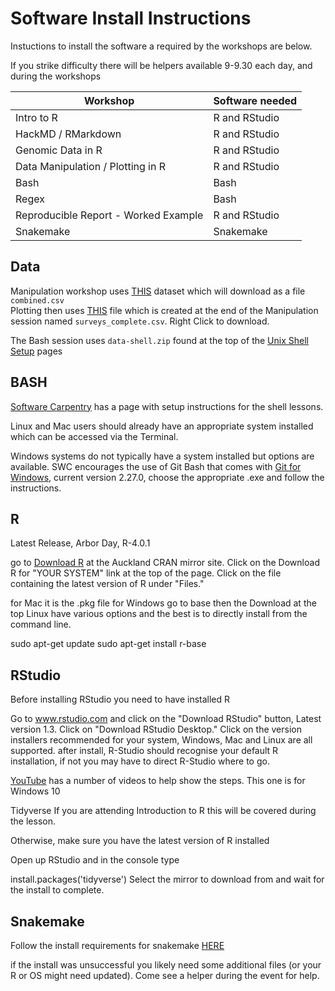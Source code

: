 # Software Install Instructions
Instuctions to install the software a required by the workshops are below.

If you strike difficulty there will be helpers available 9-9.30 each day, and during the workshops


Workshop | Software needed
|---|---|
Intro to R | R and RStudio
HackMD / RMarkdown |  R and RStudio
Genomic Data in R |  R and RStudio
 Data Manipulation / Plotting in R |  R and RStudio
 Bash | Bash
 Regex | Bash
 Reproducible Report - Worked Example |  R and RStudio
Snakemake | Snakemake



## Data

Manipulation workshop uses [THIS](https://ndownloader.figshare.com/files/2292169) dataset which will download as a file ```combined.csv```  
Plotting then uses [THIS](https://github.com/OtagoCarpentries/minibaz2020/surveys_complete.csv) file which is created at the end of the Manipulation session named ```surveys_complete.csv```. Right Click to download.

The Bash session uses ```data-shell.zip``` found at the top of the [Unix Shell Setup](http://swcarpentry.github.io/shell-novice/setup.html) pages

## BASH  
[Software Carpentry](http://swcarpentry.github.io/shell-novice/setup.html) has a page with setup instructions for the shell lessons.

Linux and Mac users should already have an appropriate system installed which can be accessed via the Terminal.

Windows systems do not typically have a system installed but options are available. SWC encourages the use of Git Bash that comes with [Git for Windows](https://gitforwindows.org/), current version 2.27.0, choose the appropriate .exe and follow the instructions.


## R  
Latest Release, Arbor Day, R-4.0.1

go to [Download R](https://cran.stat.auckland.ac.nz/) at the Auckland CRAN mirror site.
Click on the Download R for "YOUR SYSTEM" link at the top of the page.
Click on the file containing the latest version of R under "Files."

for Mac it is the .pkg file
for Windows go to base then the Download at the top
Linux have various options and the best is to directly install from the command line.

   sudo apt-get update
   sudo apt-get install r-base

## RStudio  
Before installing RStudio you need to have installed R 

Go to www.rstudio.com and click on the "Download RStudio" button, Latest version 1.3.
Click on "Download RStudio Desktop."
Click on the version installers recommended for your system, Windows, Mac and Linux are all supported.
after install, R-Studio should recognise your default R installation, if not you may have to direct R-Studio where to go.

[YouTube](https://www.youtube.com/watch?v=9-RrkJQQYqY) has a number of videos to help show the steps. This one is for Windows 10

Tidyverse
If you are attending Introduction to R this will be covered during the lesson.

Otherwise, make sure you have the latest version of R installed

Open up RStudio and in the console type

install.packages('tidyverse')
Select the mirror to download from and wait for the install to complete.

## Snakemake
Follow the install requirements for snakemake [HERE](https://snakemake.readthedocs.io/en/stable/getting_started/installation.html)

if the install was unsuccessful you likely need some additional files (or your R or OS might need updated). Come see a helper during the event for help.
